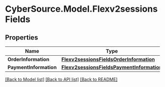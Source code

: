 # CyberSource.Model.Flexv2sessionsFields
## Properties

Name | Type | Description | Notes
------------ | ------------- | ------------- | -------------
**OrderInformation** | [**Flexv2sessionsFieldsOrderInformation**](Flexv2sessionsFieldsOrderInformation.md) |  | [optional] 
**PaymentInformation** | [**Flexv2sessionsFieldsPaymentInformation**](Flexv2sessionsFieldsPaymentInformation.md) |  | [optional] 

[[Back to Model list]](../README.md#documentation-for-models) [[Back to API list]](../README.md#documentation-for-api-endpoints) [[Back to README]](../README.md)

